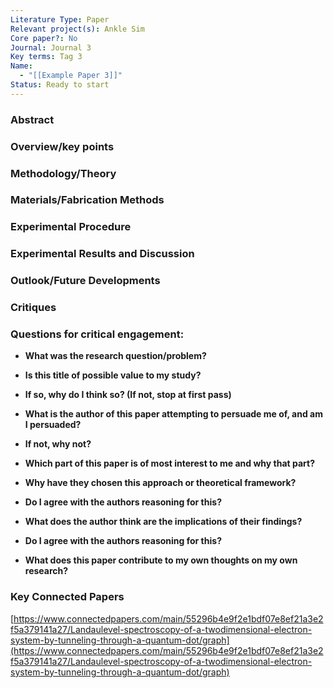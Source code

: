 ```yaml
---
Literature Type: Paper
Relevant project(s): Ankle Sim
Core paper?: No
Journal: Journal 3
Key terms: Tag 3
Name:
  - "[[Example Paper 3]]"
Status: Ready to start
---
```

### **Abstract**

  

### **Overview/key points**

  

### **Methodology/Theory**

  

### **Materials/Fabrication Methods**

  

### **Experimental Procedure**

  

### **Experimental Results and Discussion**

  

### **Outlook/Future Developments**

  

### **Critiques**

  

### **Questions for critical engagement:**

- **What was the research question/problem?**

  

- **Is this title of possible value to my study?**

- **If so, why do I think so? (If not, stop at first pass)**

  

- **What is the author of this paper attempting to persuade me of, and am I persuaded?**

- **If not, why not?**

  

- **Which part of this paper is of most interest to me and why that part?**

  

- **Why have they chosen this approach or theoretical framework?**

- **Do I agree with the authors reasoning for this?**

  

- **What does the author think are the implications of their findings?**

- **Do I agree with the authors reasoning for this?**

  

- **What does this paper contribute to my own thoughts on my own research?**

  

### **Key Connected Papers**

[https://www.connectedpapers.com/main/55296b4e9f2e1bdf07e8ef21a3e2f5a379141a27/Landaulevel-spectroscopy-of-a-twodimensional-electron-system-by-tunneling-through-a-quantum-dot/graph](https://www.connectedpapers.com/main/55296b4e9f2e1bdf07e8ef21a3e2f5a379141a27/Landaulevel-spectroscopy-of-a-twodimensional-electron-system-by-tunneling-through-a-quantum-dot/graph)